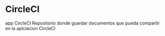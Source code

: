 # CircleCI
app CircleCI
Repositorio donde guardar documentos que pueda compartir en la aplciacion CircleCI
